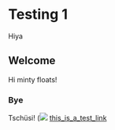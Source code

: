 # Testing 1 <br>
Hiya
## Welcome
Hi minty floats!
### Bye
Tschüsi!
(![](.PP.png)
[this_is_a_test_link](https://informationisbeautiful.net/)
